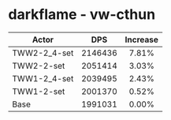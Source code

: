 # darkflame - vw-cthun
| Actor | DPS | Increase |
|---|:---:|:---:|
|TWW2-2_4-set|2146436|7.81%|
|TWW2-2-set|2051414|3.03%|
|TWW1-2_4-set|2039495|2.43%|
|TWW1-2-set|2001370|0.52%|
|Base|1991031|0.00%|
